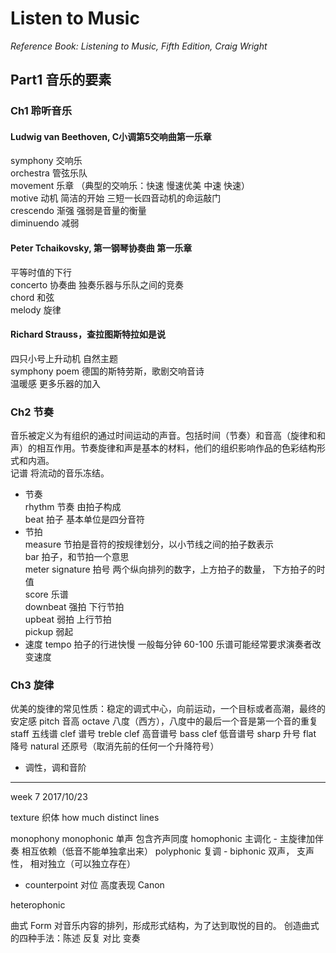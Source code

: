# Listen to Music    
*Reference Book: Listening to Music, Fifth Edition, Craig Wright*    
## Part1 音乐的要素  
### Ch1 聆听音乐  
#### Ludwig van Beethoven, C小调第5交响曲第一乐章  
symphony 交响乐   
orchestra 管弦乐队   
movement 乐章  （典型的交响乐：快速 慢速优美 中速 快速）  
motive 动机 简洁的开始 三短一长四音动机的命运敲门  
crescendo 渐强 强弱是音量的衡量  
diminuendo 减弱  

#### Peter Tchaikovsky, 第一钢琴协奏曲 第一乐章
平等时值的下行   
concerto 协奏曲 独奏乐器与乐队之间的竞奏   
chord 和弦   
melody 旋律   

#### Richard Strauss，查拉图斯特拉如是说  
四只小号上升动机 自然主题  
symphony poem 德国的斯特劳斯，歌剧交响音诗  
温暖感 更多乐器的加入   

### Ch2 节奏   
音乐被定义为有组织的通过时间运动的声音。包括时间（节奏）和音高（旋律和和声）的相互作用。节奏旋律和声是基本的材料，他们的组织影响作品的色彩结构形式和内涵。  
记谱 将流动的音乐冻结。  
- 节奏  
rhythm 节奏 由拍子构成  
beat 拍子 基本单位是四分音符  
- 节拍  
measure 节拍是音符的按规律划分，以小节线之间的拍子数表示  
bar 拍子，和节拍一个意思  
meter signature 拍号 两个纵向排列的数字，上方拍子的数量， 下方拍子的时值     
score 乐谱  
downbeat 强拍 下行节拍  
upbeat 弱拍 上行节拍  
pickup 弱起  
- 速度
tempo 拍子的行进快慢 一般每分钟 60-100
乐谱可能经常要求演奏者改变速度

### Ch3 旋律
优美的旋律的常见性质：稳定的调式中心，向前运动，一个目标或者高潮，最终的安定感
pitch 音高 
octave 八度（西方），八度中的最后一个音是第一个音的重复
staff 五线谱 
clef 谱号 treble clef 高音谱号 bass clef 低音谱号
sharp 升号 flat 降号 natural 还原号（取消先前的任何一个升降符号）
- 调性，调和音阶






-------------------------------
week 7 2017/10/23

texture 织体
how much distinct lines 

monophony monophonic 单声 包含齐声同度
homophonic 主调化 - 主旋律加伴奏 相互依赖（低音不能单独拿出来）
polyphonic 复调 - biphonic 双声， 支声性， 相对独立（可以独立存在）
- counterpoint 对位 高度表现 Canon

heterophonic 

曲式 Form 
对音乐内容的排列，形成形式结构，为了达到取悦的目的。
创造曲式的四种手法：陈述 反复 对比 变奏


